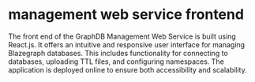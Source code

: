 # management web service frontend
The front end of the GraphDB Management Web Service is built using React.js. It offers an intuitive and responsive user interface for managing Blazegraph databases. This includes functionality for connecting to databases, uploading TTL files, and configuring namespaces. The application is deployed online to ensure both accessibility and scalability.
